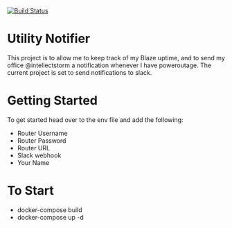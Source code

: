 [![Build Status](https://travis-ci.com/Alien-nick/UtilityNotifier.svg?branch=master)](https://travis-ci.com/Alien-nick/UtilityNotifier)

# Utility Notifier

This project is to allow me to keep track of my Blaze uptime, and to send my office @intellectstorm a notification whenever I have poweroutage. The current project is set to send notifications to slack.

# Getting Started

To get started head over to the env file and add the following:

 - Router Username
 - Router Password
 - Router URL
 - Slack webhook
 - Your Name

# To Start

 - docker-compose build
 - docker-compose up -d
